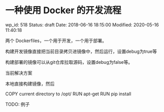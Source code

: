 # 一种使用 Docker 的开发流程


wp_id: 518
Status: draft
Date: 2018-06-16 18:15:00
Modified: 2020-05-16 11:40:18


两个 Dockerfiles，一个用于开发，一个用于部署。

构建开发镜像直接把当前目录拷贝进镜像中，然后运行，设置debug为true等

构建部署的镜像可以从git仓库拉取源码，设置debug为false等。

当前解决方案

本地直接构建镜像，然后

COPY current directory to /opt/
RUN apt-get
RUN pip install

TODO: 例子